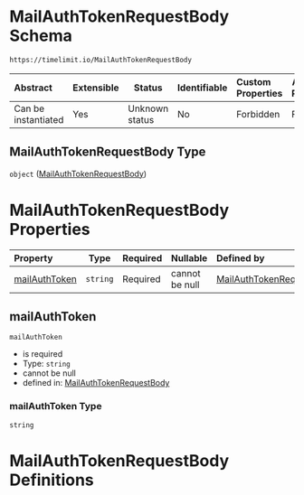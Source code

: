 # MailAuthTokenRequestBody Schema

```txt
https://timelimit.io/MailAuthTokenRequestBody
```




| Abstract            | Extensible | Status         | Identifiable | Custom Properties | Additional Properties | Access Restrictions | Defined In                                                                                          |
| :------------------ | ---------- | -------------- | ------------ | :---------------- | --------------------- | ------------------- | --------------------------------------------------------------------------------------------------- |
| Can be instantiated | Yes        | Unknown status | No           | Forbidden         | Forbidden             | none                | [MailAuthTokenRequestBody.schema.json](MailAuthTokenRequestBody.schema.json "open original schema") |

## MailAuthTokenRequestBody Type

`object` ([MailAuthTokenRequestBody](mailauthtokenrequestbody.md))

# MailAuthTokenRequestBody Properties

| Property                        | Type     | Required | Nullable       | Defined by                                                                                                                                                      |
| :------------------------------ | -------- | -------- | -------------- | :-------------------------------------------------------------------------------------------------------------------------------------------------------------- |
| [mailAuthToken](#mailauthtoken) | `string` | Required | cannot be null | [MailAuthTokenRequestBody](mailauthtokenrequestbody-properties-mailauthtoken.md "https&#x3A;//timelimit.io/MailAuthTokenRequestBody#/properties/mailAuthToken") |

## mailAuthToken




`mailAuthToken`

-   is required
-   Type: `string`
-   cannot be null
-   defined in: [MailAuthTokenRequestBody](mailauthtokenrequestbody-properties-mailauthtoken.md "https&#x3A;//timelimit.io/MailAuthTokenRequestBody#/properties/mailAuthToken")

### mailAuthToken Type

`string`

# MailAuthTokenRequestBody Definitions
